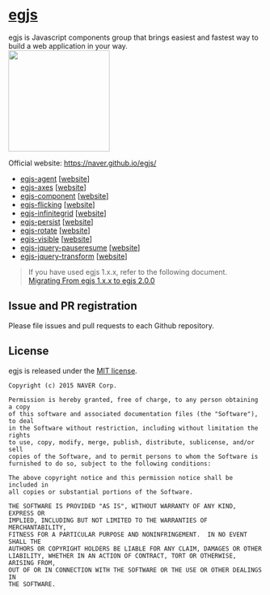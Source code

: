 # [egjs](https://naver.github.io/egjs/)
egjs is Javascript components group that brings easiest and fastest way to build a web application in your way.  
<img src="https://naver.github.io/egjs/assets/img/logotype1_black.svg" width="200px">

Official website: https://naver.github.io/egjs/

* [egjs-agent](https://github.com/naver/egjs-agent) [[website](https://naver.github.io/egjs-agent/)]
* [egjs-axes](https://github.com/naver/egjs-axes) [[website](https://naver.github.io/egjs-axes/)]
* [egjs-component](https://github.com/naver/egjs-component) [[website](https://naver.github.io/egjs-component/)]
* [egjs-flicking](https://github.com/naver/egjs-flicking) [[website](https://naver.github.io/egjs-flicking/)]
* [egjs-infinitegrid](https://github.com/naver/egjs-infinitegrid) [[website](https://naver.github.io/egjs-infinitegrid/)]
* [egjs-persist](https://github.com/naver/egjs-persist) [[website](https://naver.github.io/egjs-persist/)] 
* [egjs-rotate](https://github.com/naver/egjs-rotate) [[website](https://naver.github.io/egjs-rotate/)] 
* [egjs-visible](https://github.com/naver/egjs-visible) [[website](https://naver.github.io/egjs-visible/)] 
* [egjs-jquery-pauseresume](https://github.com/naver/egjs-jquery-pauseresume) [[website](https://naver.github.io/egjs-jquery-pauseresume/)] 
* [egjs-jquery-transform](https://github.com/naver/egjs-jquery-transform) [[website](https://naver.github.io/egjs-jquery-transform/)]


> If you have used egjs 1.x.x, refer to the following document.  
> [Migrating From egjs 1.x.x to egjs 2.0.0](https://github.com/naver/egjs/wiki/Migrating-From-egjs-1.x.x-to-egjs-2.0.0)


## Issue and PR registration
Please file issues and pull requests to each Github repository.

## License
egjs is released under the [MIT license](http://naver.github.io/egjs/license.txt).

```
Copyright (c) 2015 NAVER Corp.

Permission is hereby granted, free of charge, to any person obtaining a copy
of this software and associated documentation files (the "Software"), to deal
in the Software without restriction, including without limitation the rights
to use, copy, modify, merge, publish, distribute, sublicense, and/or sell
copies of the Software, and to permit persons to whom the Software is
furnished to do so, subject to the following conditions:

The above copyright notice and this permission notice shall be included in
all copies or substantial portions of the Software.

THE SOFTWARE IS PROVIDED "AS IS", WITHOUT WARRANTY OF ANY KIND, EXPRESS OR
IMPLIED, INCLUDING BUT NOT LIMITED TO THE WARRANTIES OF MERCHANTABILITY,
FITNESS FOR A PARTICULAR PURPOSE AND NONINFRINGEMENT.  IN NO EVENT SHALL THE
AUTHORS OR COPYRIGHT HOLDERS BE LIABLE FOR ANY CLAIM, DAMAGES OR OTHER
LIABILITY, WHETHER IN AN ACTION OF CONTRACT, TORT OR OTHERWISE, ARISING FROM,
OUT OF OR IN CONNECTION WITH THE SOFTWARE OR THE USE OR OTHER DEALINGS IN
THE SOFTWARE.
```
